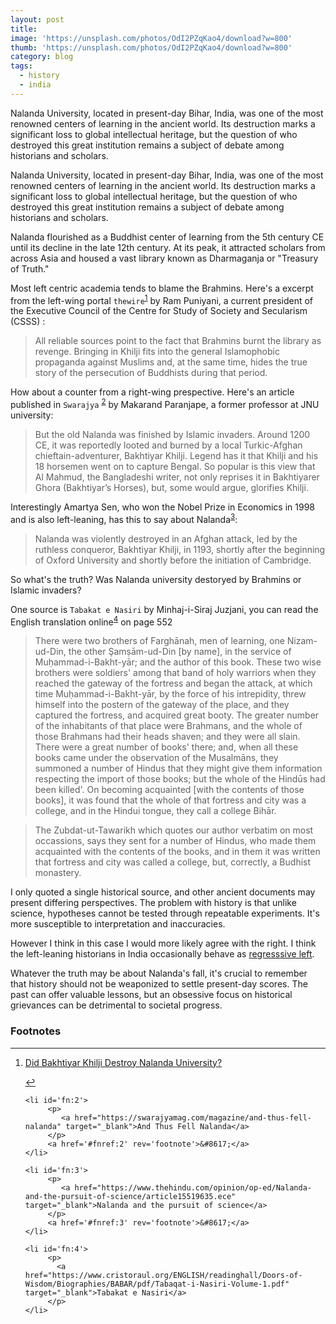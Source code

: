 ```yaml
---
layout: post
title: 
image: 'https://unsplash.com/photos/OdI2PZqKao4/download?w=800'
thumb: 'https://unsplash.com/photos/OdI2PZqKao4/download?w=800'
category: blog
tags:
  - history
  - india
---
```


Nalanda University, located in present-day Bihar, India, was one of the most renowned centers of learning in the ancient world. Its destruction marks a significant loss to global intellectual heritage, but the question of who destroyed this great institution remains a subject of debate among historians and scholars. <!-- truncate_here -->

Nalanda University, located in present-day Bihar, India, was one of the most renowned centers of learning in the ancient world. Its destruction marks a significant loss to global intellectual heritage, but the question of who destroyed this great institution remains a subject of debate among historians and scholars.

Nalanda flourished as a Buddhist center of learning from the 5th century CE until its decline in the late 12th century. At its peak, it attracted scholars from across Asia and housed a vast library known as Dharmaganja or "Treasury of Truth."

Most left centric academia tends to blame the Brahmins. Here's a excerpt from the left-wing portal `thewire`<sup id='fnref:1'><a href='#fn:1' rel='footnote'>1</a></sup> by Ram Puniyani, a current president of the Executive Council of the Centre for Study of Society and Secularism (CSSS) :

> All reliable sources point to the fact that Brahmins burnt the library as revenge. Bringing in Khilji fits into the general Islamophobic propaganda against Muslims and, at the same time, hides the true story of the persecution of Buddhists during that period.

How about a counter from a right-wing prespective. Here's an article published in `Swarajya` <sup id='fnref:2'><a href='#fn:2' rel='footnote'>2</a></sup> by Makarand Paranjape, a former professor at JNU university:

> But the old Nalanda was finished by Islamic invaders. Around 1200 CE, it was reportedly looted and burned by a local Turkic-Afghan chieftain-adventurer, Bakhtiyar Khilji. Legend has it that Khilji and his 18 horsemen went on to capture Bengal. So popular is this view that Al Mahmud, the Bangladeshi writer, not only reprises it in Bakhtiyarer Ghora (Bakhtiyar’s Horses), but, some would argue, glorifies Khilji.

Interestingly Amartya Sen, who won the Nobel Prize in Economics in 1998 and is also left-leaning, has this to say about Nalanda<sup id='fnref:3'><a href='#fn:3' rel='footnote'>3</a></sup>: 

> Nalanda was violently destroyed in an Afghan attack, led by the ruthless conqueror, Bakhtiyar Khilji, in 1193, shortly after the beginning of Oxford University and shortly before the initiation of Cambridge.


So what's the truth? Was Nalanda university destoryed by Brahmins or Islamic invaders?

One source is `Tabakat e Nasiri` by Minhaj-i-Siraj Juzjani, you can read the English translation online<sup id='fnref:4'><a href='#fn:4' rel='footnote'>4</a></sup> on page 552

> There were two brothers of Farghānah, men of learning, one Nizam-ud-Din, the other Şamṣām-ud-Din [by name], in the service of Muḥammad-i-Bakht-yār; and the author of this book. These two wise brothers were soldiers' among that band of holy warriors when they reached the gateway of the fortress and began the attack, at which time Muḥammad-i-Bakht-yār, by the force of his intrepidity, threw himself into the postern of the gateway of the place, and they captured the fortress, and acquired great booty. The greater number of the inhabitants of that place were Brahmans, and the whole of those Brahmans had their heads shaven; and they were all slain. There were a great number of books' there; and, when all these books came under the observation of the Musalmāns, they summoned a number of Hindus that they might give them information respecting the import of those books; but the whole of the Hindūs had been killed'. On becoming acquainted [with the contents of those books], it was found that the whole of that fortress and city was a college, and in the Hindui tongue, they call a college Bihār.

> The Zubdat-ut-Tawarikh which quotes our author verbatim on most occassions, says they sent for a number of Hindus, who made them acquainted with the contents of the books, and in them it was written that fortress and city was called a college, but, correctly, a Budhist monastery.

 I only quoted a single historical source, and other ancient documents may present differing perspectives. The problem with history is that unlike science, hypotheses cannot be tested through repeatable experiments. It's more susceptible to interpretation and inaccuracies. 
 
 However I think in this case I would more likely agree with the right. I think the left-leaning historians in India occasionally behave as [regresssive left](https://en.wikipedia.org/wiki/Regressive_left).

Whatever the truth may be about Nalanda's fall, it's crucial to remember that history should not be weaponized to settle present-day scores. The past can offer valuable lessons, but an obsessive focus on historical grievances can be detrimental to societal progress.

<div class='footnotes'><h3>Footnotes</h3><hr />
  <ol>
    <li id='fn:1'>
         <p> 
            <a href="https://thewire.in/history/did-bakhtiyar-khilji-destroy-nalanda-university" target="_blank">Did Bakhtiyar Khilji Destroy Nalanda University?</a> 
         </p>
         <a href='#fnref:1' rev='footnote'>&#8617;</a>
    </li>


    <li id='fn:2'>
         <p> 
            <a href="https://swarajyamag.com/magazine/and-thus-fell-nalanda" target="_blank">And Thus Fell Nalanda</a> 
         </p>
         <a href='#fnref:2' rev='footnote'>&#8617;</a>
    </li>

    <li id='fn:3'>
         <p> 
            <a href="https://www.thehindu.com/opinion/op-ed/Nalanda-and-the-pursuit-of-science/article15519635.ece" target="_blank">Nalanda and the pursuit of science</a> 
         </p>
         <a href='#fnref:3' rev='footnote'>&#8617;</a>
    </li>

    <li id='fn:4'>
         <p>
           <a href="https://www.cristoraul.org/ENGLISH/readinghall/Doors-of-Wisdom/Biographies/BABAR/pdf/Tabaqat-i-Nasiri-Volume-1.pdf" target="_blank">Tabakat e Nasiri</a>
         </p>
    </li>

  </ol>
</div>